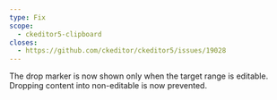 ```yaml
---
type: Fix
scope:
  - ckeditor5-clipboard
closes:
  - https://github.com/ckeditor/ckeditor5/issues/19028
---
```


The drop marker is now shown only when the target range is editable. Dropping content into non-editable is now prevented.
